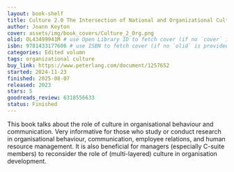```yaml
---
layout: book-shelf
title: Culture 2.0 The Intersection of National and Organizational Culture
author: Joann Keyton
cover: assets/img/book_covers/Culture_2_Org.png
olid: OL43499941M # use Open Library ID to fetch cover (if no `cover` is provided)
isbn: 9781433177606 # use ISBN to fetch cover (if no `olid` is provided, dashes are optional)
categories: Edited volumn
tags: organizational culture
buy_link: https://www.peterlang.com/document/1257652
started: 2024-11-23
finished: 2025-08-07
released: 2023
stars: 5
goodreads_review: 6318556633
status: Finished
---
```


This book talks about the role of culture in organisational behaviour and communication. Very informative for those who study or conduct research in organisational behaviour, communication, employee relations, and human resource management. It is also beneficial for managers (especially C-suite members) to reconsider the role of (multi-layered) culture in organisation development.
